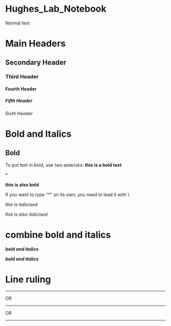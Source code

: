 # Hughes_Lab_Notebook

Normal text

# Main Headers

## Secondary Header

### Third Header

#### Fourth Header

##### Fifth Header

###### Sixth Header

# Bold  and Italics

## Bold

To put text in bold, use two asterisks: **this is a bold text**

\*

__this is also bold__

If you want to type "\*" on its own, you need to lead it with \\

*this is italicised*

_this is also italicised_

# combine bold and italics

**_bold and italics_**

***bold and italics***

# Line ruling

----

OR

____

OR

****
